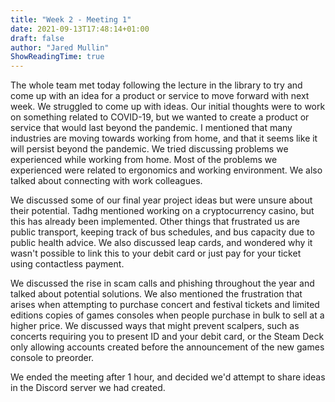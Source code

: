 ```yaml
---
title: "Week 2 - Meeting 1"
date: 2021-09-13T17:48:14+01:00
draft: false
author: "Jared Mullin"
ShowReadingTime: true
---
```


The whole team met today following the lecture in the library to try and come up with an idea for a product or service to move forward with next week. We struggled to come up with ideas. Our initial thoughts were to work on something related to COVID-19, but we wanted to create a product or service that would last beyond the pandemic. I mentioned that many industries are moving towards working from home, and that it seems like it will persist beyond the pandemic. We tried discussing problems we experienced while working from home. Most of the problems we experienced were related to ergonomics and working environment. We also talked about connecting with work colleagues. 

We discussed some of our final year project ideas but were unsure about their potential. Tadhg mentioned working on a cryptocurrency casino, but this has already been implemented. Other things that frustrated us are public transport, keeping track of bus schedules, and bus capacity due to public health advice. We also discussed leap cards, and wondered why it wasn't possible to link this to your debit card or just pay for your ticket using contactless payment.

We discussed the rise in scam calls and phishing throughout the year and talked about potential solutions. We also mentioned the frustration that arises when attempting to purchase concert and festival tickets and limited editions copies of games consoles when people purchase in bulk to sell at a higher price. We discussed ways that might prevent scalpers, such as concerts requiring you to present ID and your debit card, or the Steam Deck only allowing accounts created before the announcement of the new games console to preorder.

We ended the meeting after 1 hour, and decided we'd attempt to share ideas in the Discord server we had created.
